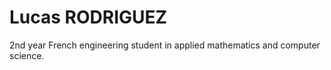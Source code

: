 # Lucas RODRIGUEZ

2nd year French engineering student in applied mathematics and computer science.


<!---
lcsrodriguez/lcsrodriguez is a ✨ special ✨ repository because its `README.md` (this file) appears on your GitHub profile.
You can click the Preview link to take a look at your changes.
--->
